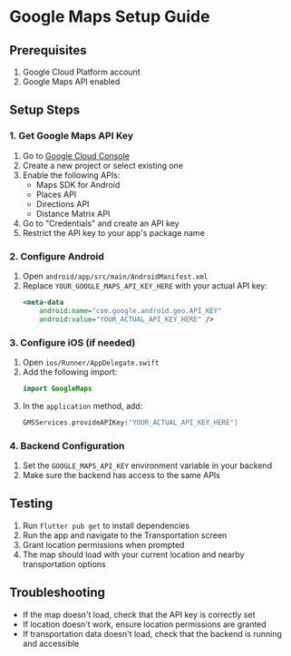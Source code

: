 # Google Maps Setup Guide

## Prerequisites
1. Google Cloud Platform account
2. Google Maps API enabled

## Setup Steps

### 1. Get Google Maps API Key
1. Go to [Google Cloud Console](https://console.cloud.google.com/)
2. Create a new project or select existing one
3. Enable the following APIs:
   - Maps SDK for Android
   - Places API
   - Directions API
   - Distance Matrix API
4. Go to "Credentials" and create an API key
5. Restrict the API key to your app's package name

### 2. Configure Android
1. Open `android/app/src/main/AndroidManifest.xml`
2. Replace `YOUR_GOOGLE_MAPS_API_KEY_HERE` with your actual API key:
   ```xml
   <meta-data
       android:name="com.google.android.geo.API_KEY"
       android:value="YOUR_ACTUAL_API_KEY_HERE" />
   ```

### 3. Configure iOS (if needed)
1. Open `ios/Runner/AppDelegate.swift`
2. Add the following import:
   ```swift
   import GoogleMaps
   ```
3. In the `application` method, add:
   ```swift
   GMSServices.provideAPIKey("YOUR_ACTUAL_API_KEY_HERE")
   ```

### 4. Backend Configuration
1. Set the `GOOGLE_MAPS_API_KEY` environment variable in your backend
2. Make sure the backend has access to the same APIs

## Testing
1. Run `flutter pub get` to install dependencies
2. Run the app and navigate to the Transportation screen
3. Grant location permissions when prompted
4. The map should load with your current location and nearby transportation options

## Troubleshooting
- If the map doesn't load, check that the API key is correctly set
- If location doesn't work, ensure location permissions are granted
- If transportation data doesn't load, check that the backend is running and accessible
